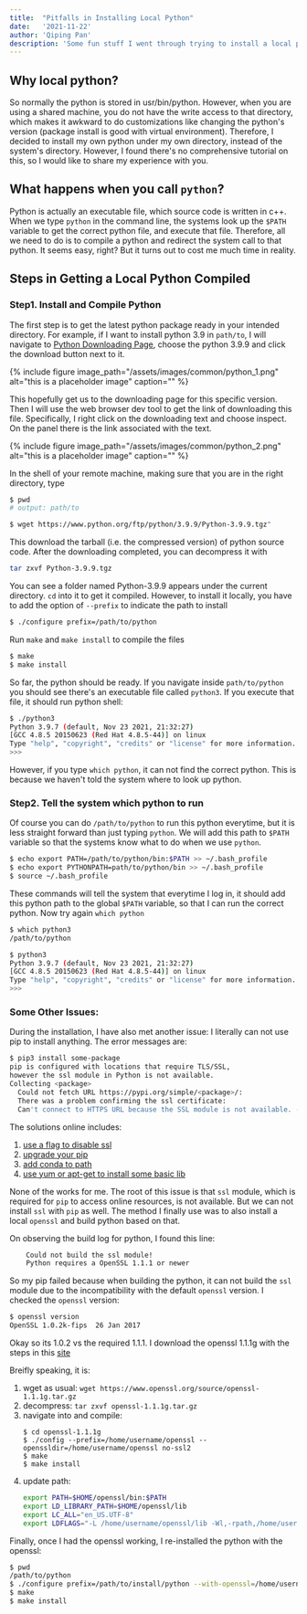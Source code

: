 ```yaml
---
title:  "Pitfalls in Installing Local Python"
date:   '2021-11-22'
author: 'Qiping Pan'
description: 'Some fun stuff I went through trying to install a local python on a shared linux machine'
---
```



## Why local python?

So normally the python is stored in usr/bin/python. However, when you are using a shared machine, you do not have the write access to that directory, which makes it awkward to do customizations like changing the python's version (package install is good with virtual environment).
Therefore, I decided to install my own python under my own directory, instead of the system's directory. However, I found there's no comprehensive tutorial on this, so I would like to share my experience with you.

## What happens when you call `python`?

Python is actually an executable file, which source code is written in c++. When we type `python` in the command line, the systems look up the `$PATH` variable to get the correct python file, and execute that file. Therefore, all we need to do is to compile a python and redirect the system call to that python. It seems easy, right? But it turns out to cost me much time in reality.


## Steps in Getting a Local Python Compiled
### Step1. Install and Compile Python
The first step is to get the latest python package ready in your intended directory. For example, if I want to install python 3.9 in `path/to`, I will navigate to [Python Downloading Page](https://www.python.org/downloads/), choose the python 3.9.9 and click the download button next to it. 

{% include figure image_path="/assets/images/common/python_1.png" alt="this is a placeholder image" caption="" %}

This hopefully get us to the downloading page for this specific version. Then I will use the web browser dev tool to get the link of downloading this file. Specifically, I right click on the downloading text and choose inspect. On the panel there is the link associated with the text.


{% include figure image_path="/assets/images/common/python_2.png" alt="this is a placeholder image" caption="" %}

In the shell of your remote machine, making sure that you are in the right directory, type
``` bash
$ pwd
# output: path/to

$ wget https://www.python.org/ftp/python/3.9.9/Python-3.9.9.tgz"
```

This download the tarball (i.e. the compressed version) of python source code. After the downloading completed, you can decompress it with

```bash
tar zxvf Python-3.9.9.tgz
```

You can see a folder named Python-3.9.9 appears under the current directory. `cd` into it to get it compiled. However, to install it locally, you have to add the option of `--prefix` to indicate the path to install

```bash
$ ./configure prefix=/path/to/python
```
Run `make` and `make install` to compile the files

```bash
$ make
$ make install
```

So far, the python should be ready. If you navigate inside `path/to/python` you should see there's an executable file called `python3`. If you execute that file, it should run python shell:

```bash
$ ./python3
Python 3.9.7 (default, Nov 23 2021, 21:32:27) 
[GCC 4.8.5 20150623 (Red Hat 4.8.5-44)] on linux
Type "help", "copyright", "credits" or "license" for more information.
>>> 
```

However, if you type `which python`, it can not find the correct python. This is because we haven't told the system where to look up python.



### Step2. Tell the system which python to run

Of course you can do `/path/to/python` to run this python everytime, but it is less straight forward than just typing `python`. We will add this path to `$PATH` variable so that the systems know what to do when we use `python`.

```bash
$ echo export PATH=/path/to/python/bin:$PATH >> ~/.bash_profile
$ echo export PYTHONPATH=path/to/python/bin >> ~/.bash_profile
$ source ~/.bash_profile
```

These commands will tell the system that everytime I log in, it should add this python path to the global `$PATH` variable, so that I can run the correct python. Now try again `which python`

```bash
$ which python3
/path/to/python

$ python3
Python 3.9.7 (default, Nov 23 2021, 21:32:27) 
[GCC 4.8.5 20150623 (Red Hat 4.8.5-44)] on linux
Type "help", "copyright", "credits" or "license" for more information.
>>> 
```


### Some Other Issues:
During the installation, I have also met another issue: I literally can not use pip to install anything. The error messages are:
``` bash
$ pip3 install some-package
pip is configured with locations that require TLS/SSL,
however the ssl module in Python is not available.
Collecting <package>
  Could not fetch URL https://pypi.org/simple/<package>/: 
  There was a problem confirming the ssl certificate: 
  Can't connect to HTTPS URL because the SSL module is not available. - skipping
```
The solutions online includes:
1. [use a flag to disable ssl](https://stackoverflow.com/a/29751768)
2. [upgrade your pip](https://stackoverflow.com/a/58789809)
3. [add conda to path](https://stackoverflow.com/a/54897379)
4. [use yum or apt-get to install some basic lib](https://stackoverflow.com/a/49696062)

None of the works for me. The root of this issue is that `ssl` module,  which is required for `pip` to access online resources, is not available. But we can not install `ssl` with `pip` as well. The method I finally use was to also install a local `openssl` and build python based on that.

On observing the build log for python, I found this line:
```bash
    Could not build the ssl module!
    Python requires a OpenSSL 1.1.1 or newer
```

So my pip failed because when building the python, it can not build the `ssl` module due to the incompatibility with the default `openssl` version. I checked the `openssl` version:

```bash
$ openssl version
OpenSSL 1.0.2k-fips  26 Jan 2017
```
Okay so its 1.0.2 vs the required 1.1.1. I download the openssl 1.1.1g with the steps in this [site](https://help.dreamhost.com/hc/en-us/articles/360001435926-Installing-OpenSSL-locally-under-your-usernamecomman)

Breifly speaking, it is:
1. wget as usual: `wget https://www.openssl.org/source/openssl-1.1.1g.tar.gz`
2. decompress: `tar zxvf openssl-1.1.1g.tar.gz`
3. navigate into and compile:
   ```
   $ cd openssl-1.1.1g
   $ ./config --prefix=/home/username/openssl --openssldir=/home/username/openssl no-ssl2
   $ make
   $ make install
   ```
4. update path: 
    ```bash
    export PATH=$HOME/openssl/bin:$PATH
    export LD_LIBRARY_PATH=$HOME/openssl/lib
    export LC_ALL="en_US.UTF-8"
    export LDFLAGS="-L /home/username/openssl/lib -Wl,-rpath,/home/username/openssl/lib"
    ```


Finally, once I had the openssl working, I re-installed the python with the openssl:
```bash
$ pwd
/path/to/python
$ ./configure prefix=/path/to/install/python --with-openssl=/home/username/openssl
$ make
$ make install
``` 